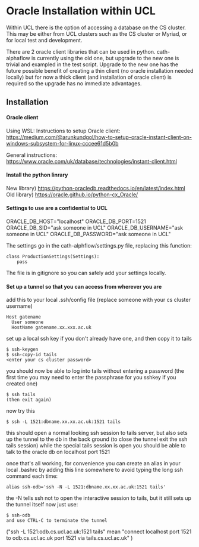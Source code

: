 
# Oracle Installation within UCL

Within UCL there is the option of accessing a database on the CS cluster. This may be either from UCL clusters such as the CS cluster or Myriad, or for local test and development.

There are 2 oracle client libraries that can be used in python. cath-alphaflow is currently using the old one, but upgrade to the new one is trivial and exampled in the test script. Upgrade to the new one has the future possible benefit of creating a thin client (no oracle installation needed locally) but for now a thick client (and installation of oracle client) is required so the upgrade has no immediate advantages.

## Installation

#### Oracle client
Using WSL: Instructions to setup Oracle client: https://medium.com/@arunkundgol/how-to-setup-oracle-instant-client-on-windows-subsystem-for-linux-cccee61d5b0b

General instructions: https://www.oracle.com/uk/database/technologies/instant-client.html

#### Install the python linrary

New library) https://python-oracledb.readthedocs.io/en/latest/index.html
Old library) https://oracle.github.io/python-cx_Oracle/

#### Settings to use are a confidential to UCL

ORACLE_DB_HOST="localhost"
ORACLE_DB_PORT=1521
ORACLE_DB_SID="ask someone in UCL"
ORACLE_DB_USERNAME="ask someone in UCL"
ORACLE_DB_PASSWORD="ask someone in UCL"

The settings go in the cath-alphflow/settings.py file, replacing this function:
```
class ProductionSettings(Settings):
    pass
```
The file is in gitignore so you can safely add your settings locally.


#### Set up a tunnel so that you can access from wherever you are

add this to your local .ssh/config file (replace someone with your cs cluster username)

```
Host gatename
  User someone
  HostName gatename.xx.xxx.ac.uk
```

set up a local ssh key if you don't already have one, and then copy it to tails
```
$ ssh-keygen
$ ssh-copy-id tails
<enter your cs cluster password>
```

you should now be able to log into tails without entering a password (the first time you may need to enter the passphrase for you sshkey if you created one)
```
$ ssh tails
(then exit again)
```

now try this
```
$ ssh -L 1521:dbname.xx.xx.ac.uk:1521 tails
```
this should open a normal looking ssh session to tails server, but also sets up the tunnel to the db in the back ground
(to close the tunnel exit the ssh tails session)
while the special tails session is open you should be able to talk to the oracle db on localhost port 1521


once that's all working, for convenience you can create an alias in your local .bashrc by adding this line somewhere
to avoid typing the long ssh command each time:
```
alias ssh-odb='ssh -N -L 1521:dbname.xx.xx.ac.uk:1521 tails'
```
the -N tells ssh not to open the interactive session to tails, but it still sets up the tunnel itself
now just use:
```
$ ssh-odb
and use CTRL-C to terminate the tunnel
```
("ssh -L 1521:odb.cs.ucl.ac.uk:1521 tails" mean "connect localhost port 1521 to odb.cs.ucl.ac.uk port 1521 via tails.cs.ucl.ac.uk" )

